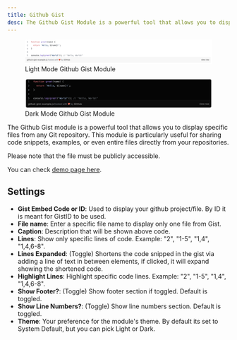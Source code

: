 ```yaml
---
title: Github Gist
desc: The Github Gist Module is a powerful tool that allows you to display specific files from any Git repository. This module is particularly useful for sharing code snippets, examples, or even entire files directly from your repositories.
---
```


<figure>
  <img src="github-gist-light.png" alt="Screenshot of Github Gist Module in Light Mode"/>
  <figcaption>Light Mode Github Gist Module</figcaption>
</figure>

<figure>
  <img src="github-gist-dark.png" alt="Screenshot of Github Gist Module in Dark Mode"/>
  <figcaption>Dark Mode Github Gist Module</figcaption>
</figure>

The Github Gist module is a powerful tool that allows you to display specific files from any Git repository. This module is particularly useful for sharing code snippets, examples, or even entire files directly from your repositories.

Please note that the file must be publicly accessible.

You can check [demo page here](https://143910617.hs-sites-eu1.com/module-github).

## Settings

- **Gist Embed Code or ID**: Used to display your github project/file. By ID it is meant for GistID to be used.
- **File name**: Enter a specific file name to display only one file from Gist.
- **Caption**: Description that will be shown above code.
- **Lines**: Show only specific lines of code. Example: "2", "1-5", "1,4", "1,4,6-8".
- **Lines Expanded**: (Toggle) Shortens the code snipped in the gist via adding a line of text in between elements, if clicked, it will expand showing the shortened code.
- **Highlight Lines**: Highlight specific code lines. Example: "2", "1-5", "1,4", "1,4,6-8".
- **Show Footer?**: (Toggle) Show footer section if toggled. Default is toggled.
- **Show Line Numbers?**: (Toggle) Show line numbers section. Default is toggled.
- **Theme**: Your preference for the module's theme. By default its set to System Default, but you can pick Light or Dark.
